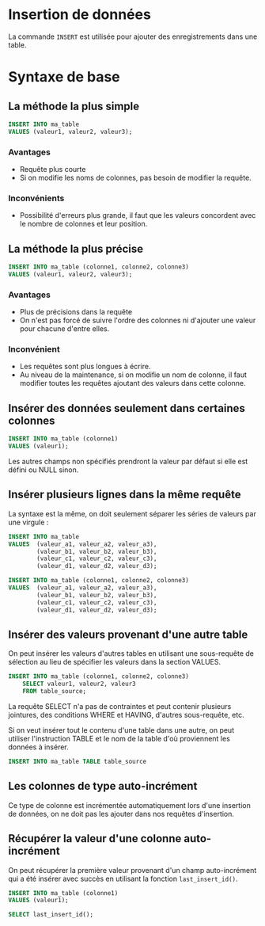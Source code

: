 # Insertion de données 

La commande ```INSERT``` est utilisée pour ajouter des enregistrements dans une table.

# Syntaxe de base

## La méthode la plus simple

```sql
INSERT INTO ma_table
VALUES (valeur1, valeur2, valeur3);
```

### Avantages 
- Requête plus courte 
- Si on modifie les noms de colonnes, pas besoin de modifier la requête.

### Inconvénients

- Possibilité d'erreurs plus grande, il faut que les valeurs concordent avec le nombre de colonnes et leur position.

## La méthode la plus précise

```sql
INSERT INTO ma_table (colonne1, colonne2, colonne3)
VALUES (valeur1, valeur2, valeur3);
```  

### Avantages 
- Plus de précisions dans la requête 
- On n'est pas forcé de suivre l'ordre des colonnes ni d'ajouter une valeur pour chacune d'entre elles.

### Inconvénient 
- Les requêtes sont plus longues à écrire.
- Au niveau de la maintenance, si on modifie un nom de colonne, il faut modifier toutes les requêtes ajoutant des valeurs dans cette colonne.

## Insérer des données seulement dans certaines colonnes

```sql
INSERT INTO ma_table (colonne1)
VALUES (valeur1);
```

Les autres champs non spécifiés prendront la valeur par défaut si elle est défini ou NULL sinon.

## Insérer plusieurs lignes dans la même requête

La syntaxe est la même, on doit seulement séparer les séries de valeurs par une virgule :

```sql
INSERT INTO ma_table
VALUES  (valeur_a1, valeur_a2, valeur_a3),
        (valeur_b1, valeur_b2, valeur_b3),
        (valeur_c1, valeur_c2, valeur_c3),
        (valeur_d1, valeur_d2, valeur_d3);
```

```sql
INSERT INTO ma_table (colonne1, colonne2, colonne3)
VALUES  (valeur_a1, valeur_a2, valeur_a3),
        (valeur_b1, valeur_b2, valeur_b3),
        (valeur_c1, valeur_c2, valeur_c3),
        (valeur_d1, valeur_d2, valeur_d3);
```

## Insérer des valeurs provenant d'une autre table

On peut insérer les valeurs d'autres tables en utilisant une sous-requête de sélection au lieu de spécifier les valeurs dans la section VALUES.

```sql
INSERT INTO ma_table (colonne1, colonne2, colonne3)
    SELECT valeur1, valeur2, valeur3
    FROM table_source;
``` 

La requête SELECT n'a pas de contraintes et peut contenir plusieurs jointures, des conditions WHERE et HAVING, d'autres sous-requête, etc.

Si on veut insérer tout le contenu d'une table dans une autre, on peut utiliser l'instruction TABLE et le nom de la table d'où proviennent les données à insérer.

```sql
INSERT INTO ma_table TABLE table_source
``` 

## Les colonnes de type auto-incrément

Ce type de colonne est incrémentée automatiquement lors d'une insertion de données, on ne doit pas les ajouter dans nos requêtes d'insertion.

## Récupérer la valeur d'une colonne auto-incrément

On peut récupérer la première valeur provenant d'un champ auto-incrément qui a été insérer avec succès en utilisant la fonction ```last_insert_id()```.

```sql
INSERT INTO ma_table (colonne1) 
VALUES (valeur1);
``` 

```sql
SELECT last_insert_id();
```
